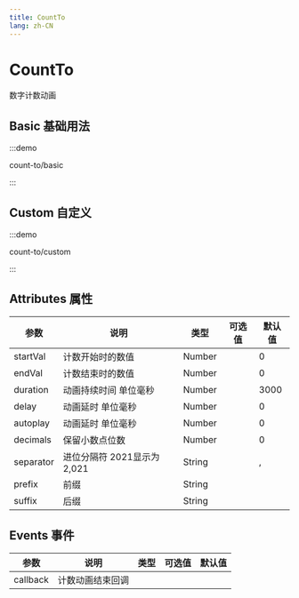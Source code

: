 ```yaml
---
title: CountTo
lang: zh-CN
---
```


# CountTo
数字计数动画

## Basic 基础用法
:::demo

count-to/basic

:::

## Custom 自定义

:::demo

count-to/custom

:::


## Attributes 属性
| 参数 | 说明 | 类型 | 可选值 | 默认值 |
|------|------|-----|-------|--------|
| startVal | 计数开始时的数值  | Number |   | 0  |   
| endVal | 计数结束时的数值  | Number  |   | 0  | 
| duration | 动画持续时间 单位毫秒 | Number  |   | 3000  | 
| delay | 动画延时 单位毫秒 | Number  |   | 0  | 
| autoplay | 动画延时 单位毫秒 | Number  |   | 0  |   
| decimals | 保留小数点位数  | Number |   | 0  |   
| separator | 进位分隔符 2021显示为 2,021  | String  |   | ,  |   
| prefix | 前缀  | String |   |   |  
| suffix | 后缀  | String  |   |   |   

## Events 事件
| 参数 | 说明 | 类型 | 可选值 | 默认值 |
|------|------|-----|-------|--------|
| callback | 计数动画结束回调  |  |   |  | 